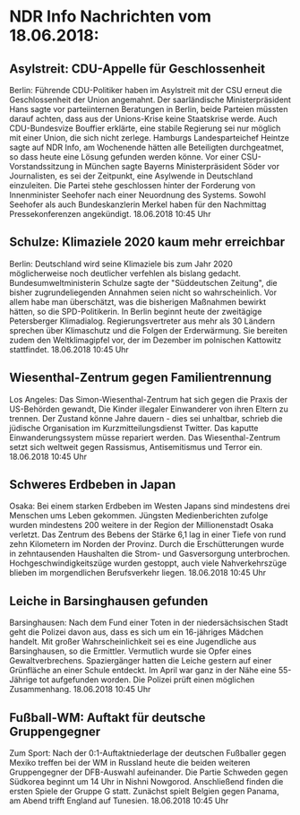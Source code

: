 # NDR Info Nachrichten vom 18.06.2018:


## Asylstreit: CDU-Appelle für Geschlossenheit
Berlin: 	Führende CDU-Politiker haben im Asylstreit mit der CSU erneut die Geschlossenheit der Union angemahnt. Der saarländische Ministerpräsident Hans sagte vor parteiinternen Beratungen in Berlin, beide Parteien müssten darauf achten, dass aus der Unions-Krise keine Staatskrise werde. Auch CDU-Bundesvize Bouffier erklärte, eine stabile Regierung sei nur möglich mit einer Union, die sich nicht zerlege. Hamburgs Landesparteichef Heintze sagte auf NDR Info, am Wochenende hätten alle Beteiligten durchgeatmet, so dass heute eine Lösung gefunden werden könne. Vor einer CSU-Vorstandssitzung in München sagte Bayerns Ministerpräsident Söder vor Journalisten, es sei der Zeitpunkt, eine Asylwende in Deutschland einzuleiten. Die Partei stehe geschlossen hinter der Forderung von Innenminister Seehofer nach einer Neuordnung des Systems. Sowohl Seehofer als auch Bundeskanzlerin Merkel haben für den Nachmittag Pressekonferenzen angekündigt. 18.06.2018 10:45 Uhr 

## Schulze: Klimaziele 2020 kaum mehr erreichbar
Berlin:    Deutschland wird seine Klimaziele bis zum Jahr 2020 möglicherweise noch deutlicher verfehlen als bislang gedacht. Bundesumweltministerin Schulze sagte der "Süddeutschen Zeitung", die bisher zugrundeliegenden Annahmen seien nicht so wahrscheinlich. Vor allem habe man überschätzt, was die bisherigen Maßnahmen bewirkt hätten, so die SPD-Politikerin. In Berlin beginnt heute der zweitägige Petersberger Klimadialog. Regierungsvertreter aus mehr als 30 Ländern sprechen über Klimaschutz und die Folgen der Erderwärmung. Sie bereiten zudem den Weltklimagipfel vor, der im Dezember im polnischen Kattowitz stattfindet. 18.06.2018 10:45 Uhr 

## Wiesenthal-Zentrum gegen Familientrennung
Los Angeles: Das Simon-Wiesenthal-Zentrum hat sich gegen die Praxis der US-Behörden gewandt, Die Kinder illegaler Einwanderer von ihren Eltern zu trennen. Der Zustand könne Jahre dauern - dies sei unhaltbar, schrieb die jüdische Organisation im Kurzmitteilungsdienst Twitter. Das kaputte Einwanderungssystem müsse repariert werden. Das Wiesenthal-Zentrum setzt sich weltweit gegen Rassismus, Antisemitismus und Terror ein. 18.06.2018 10:45 Uhr 

## Schweres Erdbeben in Japan
Osaka: Bei einem starken Erdbeben im Westen Japans sind mindestens drei Menschen ums Leben gekommen. Jüngsten Medienberichten zufolge wurden mindestens 200 weitere in der Region der Millionenstadt Osaka verletzt. Das Zentrum des Bebens der Stärke 6,1 lag in einer Tiefe von rund zehn Kilometern im Norden der Provinz. Durch die Erschütterungen wurde in zehntausenden Haushalten die Strom- und Gasversorgung unterbrochen. Hochgeschwindigkeitszüge wurden gestoppt, auch viele Nahverkehrszüge blieben im morgendlichen Berufsverkehr liegen. 18.06.2018 10:45 Uhr 

## Leiche in Barsinghausen gefunden
Barsinghausen:	Nach dem Fund einer Toten in der niedersächsischen Stadt geht die Polizei davon aus, dass es sich um ein 16-jähriges Mädchen handelt. Mit großer Wahrscheinlichkeit sei es eine Jugendliche aus Barsinghausen, so die Ermittler. Vermutlich wurde sie Opfer eines Gewaltverbrechens. Spaziergänger hatten die Leiche gestern auf einer Grünfläche an einer Schule entdeckt. Im April war ganz in der Nähe eine 55-Jährige tot aufgefunden worden. Die Polizei prüft einen möglichen Zusammenhang. 18.06.2018 10:45 Uhr 

## Fußball-WM: Auftakt für deutsche Gruppengegner
Zum Sport: Nach der 0:1-Auftaktniederlage der deutschen Fußballer gegen Mexiko treffen bei der WM in Russland heute die beiden weiteren Gruppengegner der DFB-Auswahl aufeinander. Die Partie Schweden gegen Südkorea beginnt um 14 Uhr in Nishni Nowgorod. Anschließend finden die ersten Spiele der Gruppe G statt. Zunächst spielt Belgien gegen Panama, am Abend trifft England auf Tunesien. 18.06.2018 10:45 Uhr 
